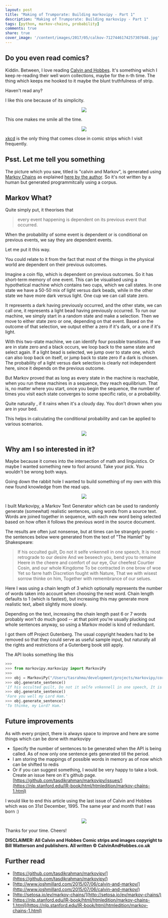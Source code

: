 ```yaml
---
layout: post
title: "Making of Trumporate: Building markovipy - Part 1"
description: "Making of Trumporate: Building markovipy - Part 1"
tags: [python, markov-chains, probability]
comments: true
share: true
cover_image: '/content/images/2017/05/calkov-7127446174257307648.jpg'
---
```


## Do you even read comics?

Kiddin. Between, I love reading [Calvin and Hobbes](http://www.calvinandhobbes.co.uk/). It's something which I keep re-reading their well worn collections, maybe for the n-th time. The thing which keeps me hooked to it maybe the blunt truthfulness of strip.

Haven't read any?

I like this one because of its simplicity.

<center><img src="/content/images/2017/05/simplicity-calvin.jpg"></center> 

This one makes me smile all the time.

<center><img src="/content/images/2017/05/calvin-smile.jpg"></center> 

[xkcd](https://xkcd.com/) is the only thing that comes close in comic strips which I visit frequently.

## Psst. Let me tell you something

The picture which you saw, titled is "calvin and Markov", is generated using [Markov Chains](https://en.wikipedia.org/wiki/Markov_chain) as explained [here by the author](http://www.joshmillard.com/2015/07/06/calvin-and-markov/). So it's not written by a human but generated programmitcally using a corpus.

## Markov What?

Quite simply put, it theorises that

> every event happening is dependent on its previous event that occurred. 

When the probability of some event is dependent or is conditional on previous events, we say they are dependent events.

Let me put it this way. 

You could relate to it from the fact that most of the things in the physical world are dependent on their previous outcomes. 

Imagine a coin flip, which is dependent on previous outcomes. So it has short-term memory of one event. This can be visualised using a hypothetical machine which contains two cups, which we call states. In one state we have a 50-50 mix of light versus dark beads, while in the other state we have more dark versus light. One cup we can call state zero. 

It represents a dark having previously occurred, and the other state, we can call one, it represents a light bead having previously occurred. To run our machine, we simply start in a random state and make a selection. Then we move to either state zero or one, depending on that event. Based on the outcome of that selection, we output either a zero if it's dark, or a one if it's light. 

With this two-state machine, we can identify four possible transitions. If we are in state zero and a black occurs, we loop back to the same state and select again. If a light bead is selected, we jump over to state one, which can also loop back on itself, or jump back to state zero if a dark is chosen. The probability of a light versus dark selection is clearly not independent here, since it depends on the previous outcome. 

But Markov proved that as long as every state in the machine is reachable, when you run these machines in a sequence, they reach equilibrium. That is, no matter where you start, once you begin the sequence, the number of times you visit each state converges to some specific ratio, or a probability. 

Quite naturally , if it rains when it's a cloudy day. You don't drown when you are in your bed.

This helps in calculating the conditional probability and can be applied to various scenarios.

<center><img src="/content/images/2017/05/markovdiag.png"></center>

## Why am I so interested in it? 

Maybe because it comes into the intersection of math and linguistics. Or maybe I wanted something new to fool around. Take your pick. You wouldn't be wrong both ways.

Going down the rabbit hole I wanted to build something of my own with this new found knowledge from the read ups. 

<center><img src="/content/images/2017/05/markovipy.png"></center>

I built Markovipy, a Markov Text Generator which can be used to randomly generate (somewhat) realistic sentences, using words from a source text. Words are joined together in sequence, with each new word being selected based on how often it follows the previous word in the source document.

The results are often just nonsense, but at times can be strangely poetic - the sentences below were generated from the text of "The Hamlet" by Shakespeare:

> If his occulted guilt, Do not it selfe vnkennell in one speech, It is most retrograde to our desire And we beseech you, bend you to remaine Heere in the cheere and comfort of our eye, Our cheefest Courtier Cosin, and our whole Kingdome To be contracted in one brow of woe Yet so farre hath Discretion fought with Nature, That we with wisest sorrow thinke on him, Together with remembrance of our selues.

Here I was using a chain length of 3 which optionally represents the number of words taken into account when choosing the next word. Chain length defaults to 1 (which is fastest), but increasing this may generate more realistic text, albeit slightly more slowly. 

Depending on the text, increasing the chain length past 6 or 7 words probably won't do much good -- at that point you're usually plucking out whole sentences anyway, so using a Markov model is kind of redundant.

I got them off Project Gutenberg. The usual copyright headers had to be removed so that they could serve as useful sample input, but naturally all the rights and restrictions of a Gutenberg book still apply.

The API looks something like this

```python
>>>
>>> from markovipy.markovipy import MarkoviPy
>>>
>>> obj = MarkoviPy("/Users/tasrahma/development/projects/markovipy/corpus/shakespeare/hamlet_utf8.txt", 3)
>>> obj.generate_sentence()
'If his occulted guilt, Do not it selfe vnkennell in one speech, It is most retrograde to our desire And we beseech you, bend you to remaine Heere in the cheere and comfort of our eye, Our cheefest Courtier Cosin, and our whole Kingdome To be contracted in one brow of woe Yet so farre hath Discretion fought with Nature, That we with wisest sorrow thinke on him, Together with remembrance of our selues.'
>>> obj.generate_sentence()
'Fare you well my Lord Ham.'
>>> obj.generate_sentence()
'To thinke, my Lord? Ham.'
```

## Future improvements

As with every project, there is always space to improve and here are some things which can be done with markovipy

- Specify the number of sentences to be generated when the API is being called. As of now only one sentence gets generated till the period. 
- I am storing the mappings of possible words in memory as of now which can be shifted to redis
- Or if you can suggest something, I would be very happy to take a look. Create an issue here on it's github page. [https://github.com/tasdikrahman/markovipy/issues/](https://nlp.stanford.edu/IR-book/html/htmledition/markov-chains-1.html)

I would like to end this article using the last issue of Calvin and Hobbes which was on 31st December, 1995. The same year and month that I was born :)

<center><img src="/content/images/2017/05/calvin-hobbes-final-strip-dec-31-1995.jpg"></center>

Thanks for your time. Cheers!

**DISCLAIMER: All Calvin and Hobbes Comic strips and images copyright to Bill Watterson and publishers. All written © CalvinAndHobbes.co.uk**

## Further read

- [https://github.com/tasdikrahman/markovipy/](https://github.com/tasdikrahman/markovipy/)
- [http://www.joshmillard.com/2015/07/06/calvin-and-markov/](http://www.joshmillard.com/2015/07/06/calvin-and-markov/)
- [http://setosa.io/ev/markov-chains/](http://setosa.io/ev/markov-chains/)
- [https://nlp.stanford.edu/IR-book/html/htmledition/markov-chains-1.html](https://nlp.stanford.edu/IR-book/html/htmledition/markov-chains-1.html)


